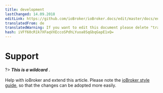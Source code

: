 ```yaml
---
title: development
lastChanged: 14.09.2018
editLink: https://github.com/ioBroker/ioBroker.docs/edit/master/docs/en/community/README.md
translatedFrom: de
translatedWarning: If you want to edit this document please delete "translatedFrom" field, elsewise this document will be translated automatically again
hash: iVFf60cR1k7XFaqVXEccoSPdhLYuoa8SqGbqGapE1xQ=
---
```

# Support
?> ***This is a wildcard*** . <br><br> Help with ioBroker and extend this article. Please note the [ioBroker style guide](community/styleguidedoc), so that the changes can be adopted more easily.